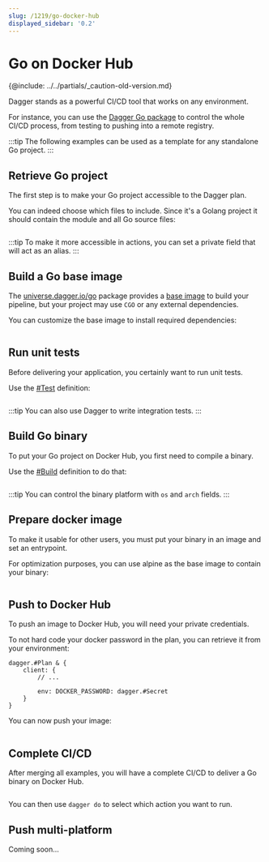 ```yaml
---
slug: /1219/go-docker-hub
displayed_sidebar: '0.2'
---
```


# Go on Docker Hub

{@include: ../../partials/_caution-old-version.md}

Dagger stands as a powerful CI/CD tool that works on any environment.

For instance, you can use the [Dagger Go package](https://github.com/dagger/dagger/tree/main/pkg/universe.dagger.io/go)
to control the whole CI/CD process, from testing to pushing into a remote registry.

:::tip
The following examples can be used as a template for any standalone Go project.
:::

## Retrieve Go project

The first step is to make your Go project accessible to the Dagger plan.

You can indeed choose which files to include. Since it's a Golang project
it should contain the module and all Go source files:

```cue file=../tests/use-cases/ci-cd-for-go-project/retrieve-go-project/dagger.cue

```

:::tip
To make it more accessible in actions, you can set a private field that will
act as an alias.
:::

## Build a Go base image

The [universe.dagger.io/go](https://github.com/dagger/dagger/tree/main/pkg/universe.dagger.io/go)
package provides a [base image](https://github.com/dagger/dagger/blob/main/pkg/universe.dagger.io/go/image.cue)
to build your pipeline, but your project may use `CGO` or any external dependencies.

You can customize the base image to install required dependencies:

```cue file=../tests/use-cases/ci-cd-for-go-project/base.cue.fragment

```

## Run unit tests

Before delivering your application, you certainly want to run unit tests.

Use the [#Test](https://github.com/dagger/dagger/blob/main/pkg/universe.dagger.io/go/test.cue)
definition:

```cue file=../tests/use-cases/ci-cd-for-go-project/test.cue.fragment

```

<!-- FIXME(TomChv): we should write a bunch of documentation about TDD with dagger -->

:::tip
You can also use Dagger to write integration tests.
:::

## Build Go binary

To put your Go project on Docker Hub, you first need to compile a binary.

Use the [#Build](https://github.com/dagger/dagger/blob/main/pkg/universe.dagger.io/go/build.cue)
definition to do that:

```cue file=../tests/use-cases/ci-cd-for-go-project/build.cue.fragment

```

:::tip
You can control the binary platform with `os` and `arch` fields.
:::

## Prepare docker image

To make it usable for other users, you must put your binary in an image and set an entrypoint.

For optimization purposes, you can use alpine as the base image to contain your binary:

```cue file=../tests/use-cases/ci-cd-for-go-project/image.cue.fragment

```

## Push to Docker Hub

To push an image to Docker Hub, you will need your private credentials.

To not hard code your docker password in the plan, you can retrieve it
from your environment:

```cue
dagger.#Plan & {
    client: {
        // ...

        env: DOCKER_PASSWORD: dagger.#Secret
    }
}
```

You can now push your image:

```cue file=../tests/use-cases/ci-cd-for-go-project/push.cue.fragment

```

## Complete CI/CD

After merging all examples, you will have a complete CI/CD to deliver a Go
binary on Docker Hub.

```cue file=../tests/use-cases/ci-cd-for-go-project/complete-ci-cd/dagger.cue

```

You can then use `dagger do` to select which action you want to run.

## Push multi-platform

Coming soon...
